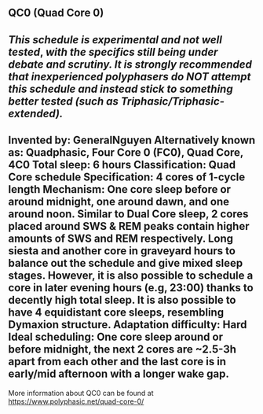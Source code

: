 QC0 (Quad Core 0)
-----------------------------------------------
*This schedule is* ***experimental*** *and* ***not well tested***, *with the specifics still being under debate and scrutiny.  It is* ***strongly recommended*** *that inexperienced polyphasers do* ***NOT*** *attempt this schedule and instead stick to something better tested (such as Triphasic/Triphasic-extended).*
-----------------------------------------------
**Invented by**: GeneralNguyen
**Alternatively known as**: Quadphasic, Four Core 0 (FC0), Quad Core, 4C0
**Total sleep**: 6 hours
**Classification**: Quad Core schedule
**Specification**: 4 cores of 1-cycle length
**Mechanism**: One core sleep before or around midnight, one around dawn, and one around noon. Similar to Dual Core sleep, 2 cores placed around SWS & REM peaks contain higher amounts of SWS and REM respectively. Long siesta and another core in graveyard hours to balance out the schedule and give mixed sleep stages. However, it is also possible to schedule a core in later evening hours (e.g, 23:00) thanks to decently high total sleep. It is also possible to have 4 equidistant core sleeps, resembling Dymaxion structure.
**Adaptation difficulty**: Hard
**Ideal scheduling**: One core sleep around or before midnight, the next 2 cores are ~2.5-3h apart from each other and the last core is in early/mid afternoon with a longer wake gap.
-----------------------------------------------
More information about QC0 can be found at <https://www.polyphasic.net/quad-core-0/>